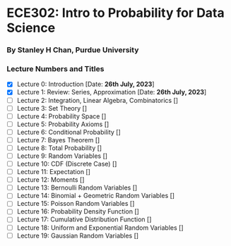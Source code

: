 # ECE302: Intro to Probability for Data Science
### By Stanley H Chan, Purdue University

### Lecture Numbers and Titles
- [X] Lecture 0: Introduction [Date: **26th July, 2023**]
- [X] Lecture 1: Review: Series, Approximation [Date: **26th July, 2023**]
- [ ] Lecture 2: Integration, Linear Algebra, Combinatorics []
- [ ] Lecture 3: Set Theory []
- [ ] Lecture 4: Probability Space []
- [ ] Lecture 5: Probability Axioms []
- [ ] Lecture 6: Conditional Probability []
- [ ] Lecture 7: Bayes Theorem []
- [ ] Lecture 8: Total Probability []
- [ ] Lecture 9: Random Variables []
- [ ] Lecture 10: CDF (Discrete Case) []
- [ ] Lecture 11: Expectation []
- [ ] Lecture 12: Moments []
- [ ] Lecture 13: Bernoulli Random Variables []
- [ ] Lecture 14: Binomial + Geometric Random Variables []
- [ ] Lecture 15: Poisson Random Variables []
- [ ] Lecture 16: Probability Density Function []
- [ ] Lecture 17: Cumulative Distribution Function []
- [ ] Lecture 18: Uniform and Exponential Random Variables []
- [ ] Lecture 19: Gaussian Random Variables []

